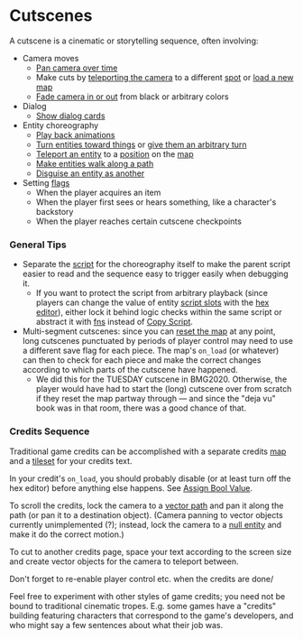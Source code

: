 # Cutscenes

A cutscene is a cinematic or storytelling sequence, often involving:

- Camera moves
	- [Pan camera over time](actions#position-over-time)
	- Make cuts by [teleporting the camera](actions#position-assignment) to a different [spot](vector_objects) or [load a new map](actions#load-map)
	- [Fade camera in or out](actions#fade-camera-in-or-out) from black or arbitrary colors
- Dialog
	- [Show dialog cards](actions#show-dialog)
- Entity choreography
	- [Play back animations](actions#play-entity-animation)
	- [Turn entities toward things](actions#assign-direction-value) or [give them an arbitrary turn](actions#change-int-value)
	- [Teleport an entity](actions#position-assignment) to a [position](vector_objects) on the [map](maps)
	- [Make entities walk along a path](actions#position-over-time)
	- [Disguise an entity as another](actors)
- Setting [flags](state#save-flags)
	- When the player acquires an item
	- When the player first sees or hears something, like a character's backstory
	- When the player reaches certain cutscene checkpoints

### General Tips

- Separate the [script](scripts) for the choreography itself to make the parent script easier to read and the sequence easy to trigger easily when debugging it.
	- If you want to protect the script from arbitrary playback (since players can change the value of entity [script slots](scripts#script-slots) with the [hex editor](hex_editor)), either lock it behind logic checks within the same script or abstract it with [fns](fns) instead of [Copy Script](actions#copy-script).
- Multi-segment cutscenes: since you can [reset the map](maps#map-loads) at any point, long cutscenes punctuated by periods of player control may need to use a different save flag for each piece. The map's `on_load` (or whatever) can then to check for each piece and make the correct changes according to which parts of the cutscene have happened.
	- We did this for the TUESDAY cutscene in BMG2020. Otherwise, the player would have had to start the (long) cutscene over from scratch if they reset the map partway through — and since the "deja vu" book was in that room, there was a good chance of that.

### Credits Sequence

Traditional game credits can be accomplished with a separate credits [map](maps) and a [tileset](tilesets) for your credits text.

In your credit's `on_load`, you should probably disable (or at least turn off the hex editor) before anything else happens. See [Assign Bool Value](actions#assign-bool-value).

To scroll the credits, lock the camera to a [vector path](vector_objects) and pan it along the path (or pan it to a destination object). (Camera panning to vector objects currently unimplemented (?); instead, lock the camera to a [null entity](entity_types#null-entity) and make it do the correct motion.)

To cut to another credits page, space your text according to the screen size and create vector objects for the camera to teleport between.

Don't forget to re-enable player control etc. when the credits are done/

Feel free to experiment with other styles of game credits; you need not be bound to traditional cinematic tropes. E.g. some games have a "credits" building featuring characters that correspond to the game's developers, and who might say a few sentences about what their job was.
